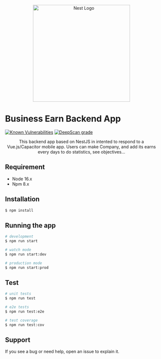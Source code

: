 <p align="center">
  <a href="http://nestjs.com/" target="blank"><img src="https://nestjs.com/img/logo_text.svg" width="320" alt="Nest Logo" /></a>
</p>

# Business Earn Backend App

[![Known Vulnerabilities](https://snyk.io/test/github/Nalem14/BusinessEarns_Backend/badge.svg)](https://snyk.io/test/github/Nalem14/BusinessEarns_Backend)
[![DeepScan grade](https://deepscan.io/api/teams/14417/projects/19854/branches/521501/badge/grade.svg)](https://deepscan.io/dashboard#view=project&tid=14417&pid=19854&bid=521501)

  <p align="center">This backend app based on NestJS in intented to respond to a Vue.js/Capacitor mobile app. Users can make Company, and add its earns every days to do statistics, see objectives... </p>

## Requirement

- Node 16.x
- Npm 8.x

## Installation

```bash
$ npm install
```

## Running the app

```bash
# development
$ npm run start

# watch mode
$ npm run start:dev

# production mode
$ npm run start:prod
```

## Test

```bash
# unit tests
$ npm run test

# e2e tests
$ npm run test:e2e

# test coverage
$ npm run test:cov
```

## Support

If you see a bug or need help, open an issue to explain it.

